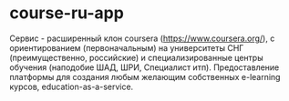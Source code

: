 course-ru-app
=============

Сервис - расширенный клон coursera (https://www.coursera.org/), 
с ориентированием (первоначальным) на университеты СНГ (преимущественно, российские)
и специализированные центры обучения (наподобие ШАД, ШРИ, Специалист итп).
Предоставление платформы для создания любым желающим собственных e-learning курсов, education-as-a-service.
